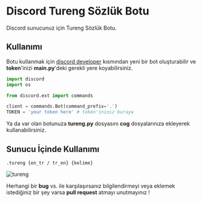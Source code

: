 Discord Tureng Sözlük Botu
===

Discord sunucunuz için Tureng Sözlük Botu.


Kullanımı
---------

Botu kullanmak için [discord developer](https://discord.com/developers/) kısmından yeni bir bot oluşturabilir ve **token**'inizi **main.py**'deki gerekli yere koyabilirsiniz.

```py
import discord
import os

from discord.ext import commands

client = commands.Bot(command_prefix='.')
TOKEN = 'your token here' # token'ininiz buraya 
```

Ya da var olan botunuza **tureng.py** dosyasını **cog** dosyalarınıza ekleyerek kullanabilirsiniz.



Sunucu İçinde Kullanımı
---

`.tureng {en_tr / tr_en} {kelime}`

![tureng](https://user-images.githubusercontent.com/54121978/90651181-65659b80-e245-11ea-808c-936d62f41600.gif)



Herhangi bir **bug** vs. ile karşılaşırsanız bilgilendirmeyi veya eklemek istediğiniz bir şey varsa **pull request** atmayı unutmayınız ! 
